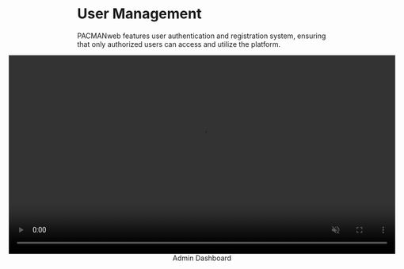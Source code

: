 # User Management
PACMANweb features user authentication and registration system, ensuring that only authorized users can access and utilize the platform.

<figure style="margin: auto; display: flex; flex-direction: column; align-items: center;">
  <video width="780" height="400" autoplay muted playsinline loop style="outline: 1px solid rgba(0, 0, 0, 0.2); border: none; padding: 0;">
    <source src="../admins.mp4" type="video/mp4">
    Your browser does not support the video tag.
  </video>
  <figcaption style="text-align: center; margin: 0;">Admin Dashboard</figcaption>
</figure>

